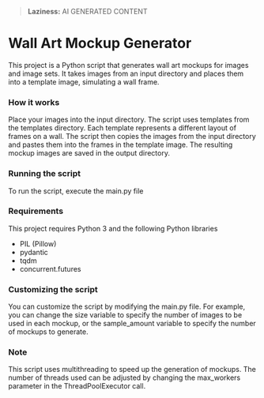 > **Laziness:** AI GENERATED CONTENT

# Wall Art Mockup Generator

This project is a Python script that generates wall art mockups for images and image sets. It takes images from an input directory and places them into a template image, simulating a wall frame.

### How it works

Place your images into the input directory.
The script uses templates from the templates directory. Each template represents a different layout of frames on a wall.
The script then copies the images from the input directory and pastes them into the frames in the template image.
The resulting mockup images are saved in the output directory.

### Running the script

To run the script, execute the main.py file

### Requirements

This project requires Python 3 and the following Python libraries

- PIL (Pillow)
- pydantic
- tqdm
- concurrent.futures

### Customizing the script

You can customize the script by modifying the main.py file. For example, you can change the size variable to specify the number of images to be used in each mockup, or the sample_amount variable to specify the number of mockups to generate.

### Note

This script uses multithreading to speed up the generation of mockups. The number of threads used can be adjusted by changing the max_workers parameter in the ThreadPoolExecutor call.
